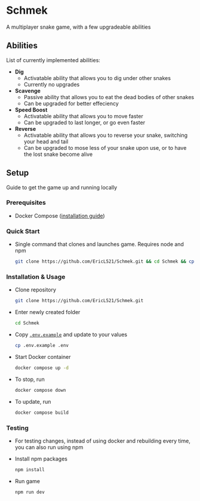 # Schmek
A multiplayer snake game, with a few upgradeable abilities

## Abilities
List of currently implemented abilities: 

- **Dig**
  - Activatable ability that allows you to dig under other snakes
  - Currently no upgrades
- **Scavenge**
  - Passive ability that allows you to eat the dead bodies of other snakes
  - Can be upgraded for better effeciency
- **Speed Boost**
  - Activatable ability that allows you to move faster
  - Can be upgraded to last longer, or go even faster
- **Reverse**
  - Activatable ability that allows you to reverse your snake, switching your head and tail
  - Can be upgraded to mose less of your snake upon use, or to have the lost snake become alive

## Setup
Guide to get the game up and running locally

### Prerequisites
- Docker Compose ([installation guide](https://docs.docker.com/compose/install/))

### Quick Start
- Single command that clones and launches game. Requires node and npm
  
  ```bash
  git clone https://github.com/EricL521/Schmek.git && cd Schmek && cp .env.example .env && docker compose up -d
  ```

### Installation & Usage
- Clone repository
  
  ```bash
  git clone https://github.com/EricL521/Schmek.git
  ```
- Enter newly created folder
  
  ```bash
  cd Schmek
  ```
- Copy [`.env.example`](/.env.example) and update to your values
  
  ```bash
  cp .env.example .env
  ```
- Start Docker container

  ```bash
  docker compose up -d
  ```
- To stop, run

  ```bash
  docker compose down
  ```
- To update, run

  ```bash
  docker compose build
  ```
### Testing
- For testing changes, instead of using docker and rebuilding every time, you can also run using npm
- Install npm packages
  
  ```bash
  npm install
  ```
- Run game
  
  ```bash
  npm run dev
  ```